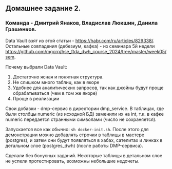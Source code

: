 ## Домашнее задание 2.
### Команда - Дмитрий Янаков, Владислав Люкшин, Данила Грашенков.

Data Vault взят из этой статьи - https://habr.com/ru/articles/829338/.
Остальные совпадения (дебезиум, кафка) - из семинара 5й недели https://github.com/mgcrp/hse_ftda_dwh_course_2024/tree/master/week05/sem.

Почему выбрали Data Vault:
1) Достаточно ясная и понятная структура.
2) Не слишком много таблиц, как в якоре
3) Удобнее для аналитических запросов, так как джойны будут проще обрабатываться (чем в том же якоре)
4) Проще в реализации

Свои добавки - dmp-сервис в директории dmp_service.
В таблицах, где были столбцы numeric (из исходной БД) заменили их на int, т.к. в кафке numeric передается странными символами (число не сохраняется). 

Запускается все как обычно: `sh docker-init.sh`.
После этого для демонстрации можно добавлять строчки в таблицы в мастере (postgres), и затем они будут появляться в хабах, сателитах и линках в детальном слое (postgres_dwh) (после работы DMP-сервиса).

Сделали без бонусных заданий. Некоторые таблицы в детальном слое не успели протестировать, возможны небольшие недочеты.
